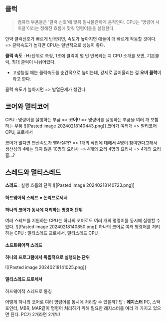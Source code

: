 
## 클럭

> 컴퓨터 부품들은 '클럭 신호'에 맞춰 일사불란하게 움직인다.
> CPU는 '명령어 사이클'이라는 정해진 흐름에 맞춰 명령어들을 실행한다.

만약 클럭신호가 빠르게 반복되면, 속도가 높아지면 애들이 더 빠르게 작동할 것이다.
=> 클럭속도가 높다면 CPU는 일반적으로 성능이 좋다.

**클럭 속도** : Hz단위로 측정, 1초에 클럭이 몇 번 반복되는 지
CPU 소개를 보면, 기본클럭, 최대 클럭이 나뉘어있다.
- 고성능일 때는 클럭속도를 순간적으로 높이는데, 강제로 끌어올리는 걸 **오버 클럭**이라고 한다.

클럭 속도가 높아지면 => 발열문제가 생긴다.


## 코어와 멀티코어

CPU : 명령어를 실행하는 부품 => **코어!!** => 명령어를 실행하는 부품을 여러 개 포함하는 부품
![[Pasted image 20240218140443.png]]
코어가 여러개 => 멀티코어 CPU, 프로세서

코어가 많다면 연산속도가 빨라질까?
=> 1개의 작업에 대해서 4명이 참여한다고해서 생산성의 4배는 되지 않음
10명의 요리사 => 4개의 요리
4명의 요리사 => 4개의 요리
흠...?

## 스레드와 멀티스레드

**스레드** : 실행 흐름의 단위
![[Pasted image 20240218140723.png]]
#### 하드웨어적 스레드 = 논리프로세서
**하나의 코어가 동시에 처리하는 명령어 단위**

여러 스레드를 지원하는 CPU는 하나의 코어로도 여러 개의 명령어를 동시에 실행할 수 있다.
![[Pasted image 20240218140850.png]]
하나의 코어로 여러 명령어를 처리하는 CPU : 멀티스레드 프로세서, 멀티스레드 CPU

#### 소프트웨어적 스레드
**하나의 프로그램에서 독립적으로 실행되는 단위**

![[Pasted image 20240218141025.png]]


#### 멀티스레드 프로세서
하드웨어적 스레드로 통칭

어떻게 하나의 코어로 여러 명령어를 동시에 처리할 수 있을까?
답 : **레지스터**
PC, 스택 포인터, MBR, MAR같이 명령어 처리하기 위해 필요한 레지스터를 여러 개 가지고 있으면 된다.
PC가 2개라면 2개씩!
